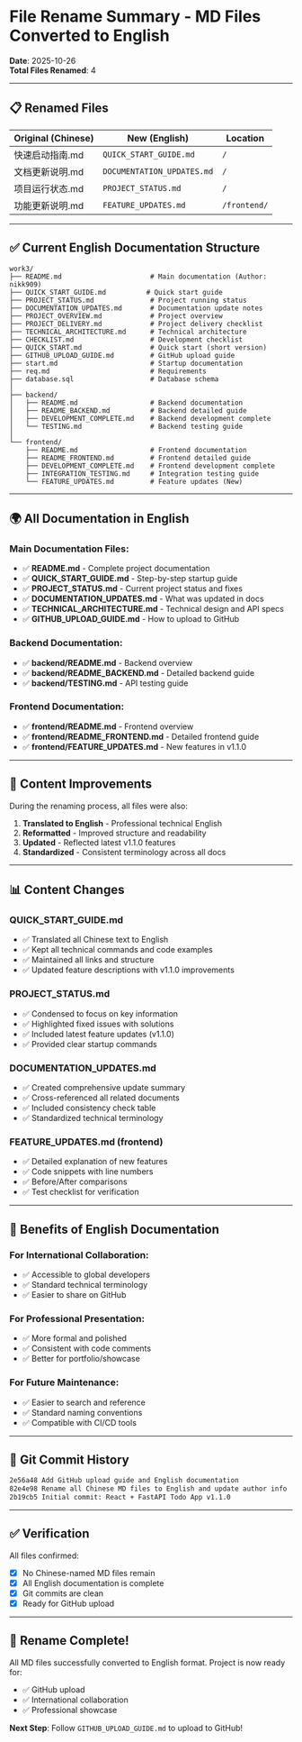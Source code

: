 # File Rename Summary - MD Files Converted to English

**Date**: 2025-10-26  
**Total Files Renamed**: 4

---

## 📋 Renamed Files

| Original (Chinese) | New (English) | Location |
|-------------------|---------------|----------|
| 快速启动指南.md | `QUICK_START_GUIDE.md` | `/` |
| 文档更新说明.md | `DOCUMENTATION_UPDATES.md` | `/` |
| 项目运行状态.md | `PROJECT_STATUS.md` | `/` |
| 功能更新说明.md | `FEATURE_UPDATES.md` | `/frontend/` |

---

## ✅ Current English Documentation Structure

```
work3/
├── README.md                      # Main documentation (Author: nikk909)
├── QUICK_START_GUIDE.md          # Quick start guide
├── PROJECT_STATUS.md              # Project running status
├── DOCUMENTATION_UPDATES.md       # Documentation update notes
├── PROJECT_OVERVIEW.md            # Project overview
├── PROJECT_DELIVERY.md            # Project delivery checklist
├── TECHNICAL_ARCHITECTURE.md      # Technical architecture
├── CHECKLIST.md                   # Development checklist
├── QUICK_START.md                 # Quick start (short version)
├── GITHUB_UPLOAD_GUIDE.md         # GitHub upload guide
├── start.md                       # Startup documentation
├── req.md                         # Requirements
├── database.sql                   # Database schema
│
├── backend/
│   ├── README.md                  # Backend documentation
│   ├── README_BACKEND.md          # Backend detailed guide
│   ├── DEVELOPMENT_COMPLETE.md    # Backend development complete
│   └── TESTING.md                 # Backend testing guide
│
└── frontend/
    ├── README.md                  # Frontend documentation
    ├── README_FRONTEND.md         # Frontend detailed guide
    ├── DEVELOPMENT_COMPLETE.md    # Frontend development complete
    ├── INTEGRATION_TESTING.md     # Integration testing guide
    └── FEATURE_UPDATES.md         # Feature updates (New)
```

---

## 🌍 All Documentation in English

### Main Documentation Files:
- ✅ **README.md** - Complete project documentation
- ✅ **QUICK_START_GUIDE.md** - Step-by-step startup guide
- ✅ **PROJECT_STATUS.md** - Current project status and fixes
- ✅ **DOCUMENTATION_UPDATES.md** - What was updated in docs
- ✅ **TECHNICAL_ARCHITECTURE.md** - Technical design and API specs
- ✅ **GITHUB_UPLOAD_GUIDE.md** - How to upload to GitHub

### Backend Documentation:
- ✅ **backend/README.md** - Backend overview
- ✅ **backend/README_BACKEND.md** - Detailed backend guide
- ✅ **backend/TESTING.md** - API testing guide

### Frontend Documentation:
- ✅ **frontend/README.md** - Frontend overview
- ✅ **frontend/README_FRONTEND.md** - Detailed frontend guide
- ✅ **frontend/FEATURE_UPDATES.md** - New features in v1.1.0

---

## 🔄 Content Improvements

During the renaming process, all files were also:

1. **Translated to English** - Professional technical English
2. **Reformatted** - Improved structure and readability
3. **Updated** - Reflected latest v1.1.0 features
4. **Standardized** - Consistent terminology across all docs

---

## 📊 Content Changes

### QUICK_START_GUIDE.md
- ✅ Translated all Chinese text to English
- ✅ Kept all technical commands and code examples
- ✅ Maintained all links and structure
- ✅ Updated feature descriptions with v1.1.0 improvements

### PROJECT_STATUS.md
- ✅ Condensed to focus on key information
- ✅ Highlighted fixed issues with solutions
- ✅ Included latest feature updates (v1.1.0)
- ✅ Provided clear startup commands

### DOCUMENTATION_UPDATES.md
- ✅ Created comprehensive update summary
- ✅ Cross-referenced all related documents
- ✅ Included consistency check table
- ✅ Standardized technical terminology

### FEATURE_UPDATES.md (frontend)
- ✅ Detailed explanation of new features
- ✅ Code snippets with line numbers
- ✅ Before/After comparisons
- ✅ Test checklist for verification

---

## 🎯 Benefits of English Documentation

### For International Collaboration:
- ✅ Accessible to global developers
- ✅ Standard technical terminology
- ✅ Easier to share on GitHub

### For Professional Presentation:
- ✅ More formal and polished
- ✅ Consistent with code comments
- ✅ Better for portfolio/showcase

### For Future Maintenance:
- ✅ Easier to search and reference
- ✅ Standard naming conventions
- ✅ Compatible with CI/CD tools

---

## 📝 Git Commit History

```bash
2e56a48 Add GitHub upload guide and English documentation
82e4e98 Rename all Chinese MD files to English and update author info
2b19cb5 Initial commit: React + FastAPI Todo App v1.1.0
```

---

## ✅ Verification

All files confirmed:
- [x] No Chinese-named MD files remain
- [x] All English documentation is complete
- [x] Git commits are clean
- [x] Ready for GitHub upload

---

## 🎉 Rename Complete!

All MD files successfully converted to English format. Project is now ready for:
- ✅ GitHub upload
- ✅ International collaboration
- ✅ Professional showcase

**Next Step**: Follow `GITHUB_UPLOAD_GUIDE.md` to upload to GitHub!

